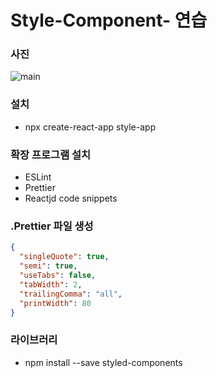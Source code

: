 # Style-Component- 연습

### 사진

![main]()

### 설치

- npx create-react-app style-app

### 확장 프로그램 설치

- ESLint
- Prettier
- Reactjd code snippets

### .Prettier 파일 생성

```json
{
  "singleQuote": true,
  "semi": true,
  "useTabs": false,
  "tabWidth": 2,
  "trailingComma": "all",
  "printWidth": 80
}
```

### 라이브러리

- npm install --save styled-components
